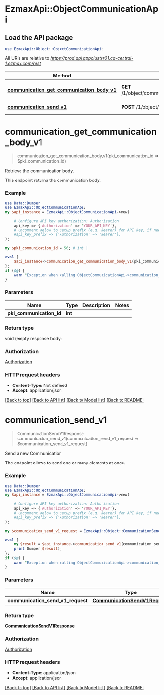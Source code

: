 # EzmaxApi::ObjectCommunicationApi

## Load the API package
```perl
use EzmaxApi::Object::ObjectCommunicationApi;
```

All URIs are relative to *https://prod.api.appcluster01.ca-central-1.ezmax.com/rest*

Method | HTTP request | Description
------------- | ------------- | -------------
[**communication_get_communication_body_v1**](ObjectCommunicationApi.md#communication_get_communication_body_v1) | **GET** /1/object/communication/{pkiCommunicationID}/getCommunicationBody | Retrieve the communication body.
[**communication_send_v1**](ObjectCommunicationApi.md#communication_send_v1) | **POST** /1/object/communication/send | Send a new Communication


# **communication_get_communication_body_v1**
> communication_get_communication_body_v1(pki_communication_id => $pki_communication_id)

Retrieve the communication body.

This endpoint returns the communication body.

### Example
```perl
use Data::Dumper;
use EzmaxApi::ObjectCommunicationApi;
my $api_instance = EzmaxApi::ObjectCommunicationApi->new(

    # Configure API key authorization: Authorization
    api_key => {'Authorization' => 'YOUR_API_KEY'},
    # uncomment below to setup prefix (e.g. Bearer) for API key, if needed
    #api_key_prefix => {'Authorization' => 'Bearer'},
);

my $pki_communication_id = 56; # int | 

eval {
    $api_instance->communication_get_communication_body_v1(pki_communication_id => $pki_communication_id);
};
if ($@) {
    warn "Exception when calling ObjectCommunicationApi->communication_get_communication_body_v1: $@\n";
}
```

### Parameters

Name | Type | Description  | Notes
------------- | ------------- | ------------- | -------------
 **pki_communication_id** | **int**|  | 

### Return type

void (empty response body)

### Authorization

[Authorization](../README.md#Authorization)

### HTTP request headers

 - **Content-Type**: Not defined
 - **Accept**: application/json

[[Back to top]](#) [[Back to API list]](../README.md#documentation-for-api-endpoints) [[Back to Model list]](../README.md#documentation-for-models) [[Back to README]](../README.md)

# **communication_send_v1**
> CommunicationSendV1Response communication_send_v1(communication_send_v1_request => $communication_send_v1_request)

Send a new Communication

The endpoint allows to send one or many elements at once.

### Example
```perl
use Data::Dumper;
use EzmaxApi::ObjectCommunicationApi;
my $api_instance = EzmaxApi::ObjectCommunicationApi->new(

    # Configure API key authorization: Authorization
    api_key => {'Authorization' => 'YOUR_API_KEY'},
    # uncomment below to setup prefix (e.g. Bearer) for API key, if needed
    #api_key_prefix => {'Authorization' => 'Bearer'},
);

my $communication_send_v1_request = EzmaxApi::Object::CommunicationSendV1Request->new(); # CommunicationSendV1Request | 

eval {
    my $result = $api_instance->communication_send_v1(communication_send_v1_request => $communication_send_v1_request);
    print Dumper($result);
};
if ($@) {
    warn "Exception when calling ObjectCommunicationApi->communication_send_v1: $@\n";
}
```

### Parameters

Name | Type | Description  | Notes
------------- | ------------- | ------------- | -------------
 **communication_send_v1_request** | [**CommunicationSendV1Request**](CommunicationSendV1Request.md)|  | 

### Return type

[**CommunicationSendV1Response**](CommunicationSendV1Response.md)

### Authorization

[Authorization](../README.md#Authorization)

### HTTP request headers

 - **Content-Type**: application/json
 - **Accept**: application/json

[[Back to top]](#) [[Back to API list]](../README.md#documentation-for-api-endpoints) [[Back to Model list]](../README.md#documentation-for-models) [[Back to README]](../README.md)

